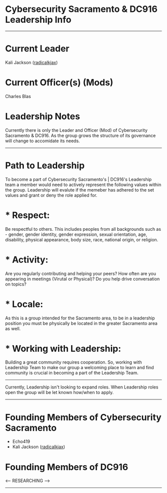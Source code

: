 # Cybersecurity Sacramento & DC916 Leadership Info
---

# Current Leader
Kali Jackson ([radicalkjax](https://bsky.app/profile/radicalkjax.com))

# Current Officer(s) (Mods)
Charles Blas

# Leadership Notes
Currently there is only the Leader and Officer (Mod) of Cybersecurity Sacramento & DC916. As the group grows the structure of its governance will change to accomidate its needs.

---

# Path to Leadership
To become a part of Cybersecurity Sacramento's | DC916's Leadership team a member would need to actively represent the following values within the group. Leadership will evalute if the memeber has adhered to the set values and grant or deny the role applied for.

# * Respect: 
Be respectful to others. This includes peoples from all backgrounds such as - gender, gender identity, gender expression, sexual orientation, age, disability, physical appearance, body size, race, national origin, or religion.
# * Activity:
Are you regularly contributing and helping your peers? How often are you appearing in meetings (Virutal or Physical)? Do you help drive conversation on topics?
# * Locale:
As this is a group intended for the Sacramento area, to be in a leadership position you must be physically be located in the greater Sacramento area as well.
# * Working with Leadership:
Building a great community requires cooperation. So, working with Leadership Team to make our group a welcoming place to learn and find community is crucial in becoming a part of the Leadership Team.

---

Currently, Leadership isn't looking to expand roles.
When Leadership roles open the group will be let known how/when to apply.

---

# Founding Members of Cybersecurity Sacramento
* Echo419
* Kali Jackson ([radicalkjax](https://bsky.app/profile/radicalkjax.com))

# Founding Members of DC916
<-- RESEARCHING -->

---


